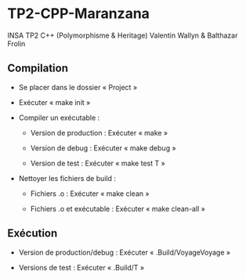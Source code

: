 # TP2-CPP-Maranzana
INSA TP2 C++ (Polymorphisme &amp; Heritage) Valentin Wallyn &amp; Balthazar Frolin

## Compilation
+ Se placer dans le dossier « Project »

+ Exécuter « make init »

+ Compiler un exécutable :

    + Version de production 	: Exécuter « make »

    + Version de debug 		: Exécuter « make debug » 

    + Version de test	 	: Exécuter « make test T<Module> »
 
+ Nettoyer les fichiers de build :

    + Fichiers .o		: Exécuter « make clean »

    + Fichiers .o et exécutable	: Exécuter « make clean-all »

## Exécution

+ Version de production/debug	: Exécuter « .Build/VoyageVoyage »

+ Versions de test		: Exécuter « .Build/T<Module> »

